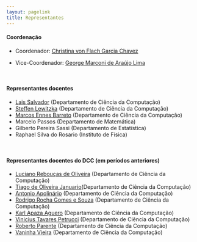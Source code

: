 ```yaml
---
layout: pagelink
title: Representantes
---
```



#### **Coordenação**

* Coordenador: [Christina von Flach Garcia Chavez][prof7]

* Vice-Coordenador: [George Marconi de Araújo Lima][prof6]

<br>

#### **Representantes docentes**

* [Lais Salvador][prof8] (Departamento de Ciência da Computação)
* [Steffen Lewitzka][prof9] (Departamento de Ciência da Computação)
* [Marcos Ennes Barreto][prof10] (Departamento de Ciência da Computação)
* Marcelo Passos (Departamento de Matemática)
* Gilberto Pereira Sassi (Departamento de Estatística)
* Raphael Silva do Rosario (Instituto de Física)

<br>

<!--
#### **Coordenação (2019-Setembro 2020)**

* Coordenador: [Tiago de Oliveira Januário][prof2]
* Vice-Coordenador: [Rodrigo Rocha Gomes e Souza][prof5]

<br>


-->

#### **Representantes docentes do DCC (em períodos anteriores)**

* [Luciano Rebouças de Oliveira][prof1] (Departamento de Ciência da Computação)
* [Tiago de Oliveira Januario][prof2](Departamento de Ciência da Computação)
* [Antonio Apolinário][prof3] (Departamento de Ciência da Computação)
* [Rodrigo Rocha Gomes e Souza][prof5] (Departamento de Ciência da Computação)
* [Karl Apaza Aguero][prof11] (Departamento de Ciência da Computação)
* [Vinicius Tavares Petrucci][prof14] (Departamento de Ciência da Computação)
* [Roberto Parente][prof4] (Departamento de Ciência da Computação)
* [Vaninha Vieira][prof12] (Departamento de Ciência da Computação)

[prof1]:https://wiki.dcc.ufba.br/DCC/ProfLucianoReboucas
[prof2]:https://wiki.dcc.ufba.br/DCC/ProfTiagoJanuario
[prof3]:https://wiki.dcc.ufba.br/DCC/ProfAntonioApolinario
[prof4]:https://wiki.dcc.ufba.br/DCC/ProfRobertoParente
[prof5]:https://wiki.dcc.ufba.br/DCC/ProfRodrigoRocha
[prof6]:https://wiki.dcc.ufba.br/DCC/ProfGeorgeLima
[prof7]:https://wiki.dcc.ufba.br/DCC/ProfChristinaFlach
[prof8]:https://wiki.dcc.ufba.br/DCC/ProfLaisSalvador
[prof9]:https://wiki.dcc.ufba.br/DCC/ProfSteffenLewitzka
[prof10]:https://wiki.dcc.ufba.br/DCC/ProfMarcosBarreto
[prof11]:https://wiki.dcc.ufba.br/DCC/ProfKarlApazaAguero
[prof12]:https://wiki.dcc.ufba.br/DCC/ProfVaninhaVieira
[prof14]:https://wiki.dcc.ufba.br/DCC/ProfViniciusPetrucci


